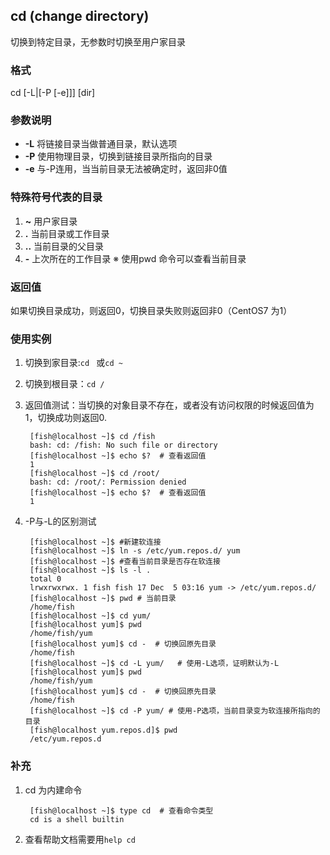 ## cd (**c**hange **d**irectory) 
切换到特定目录，无参数时切换至用户家目录
### 格式  
cd [-L|[-P [-e]]] [dir]  
### 参数说明
* **-L** 将链接目录当做普通目录，默认选项
* **-P** 使用物理目录，切换到链接目录所指向的目录   
* **-e**  与-P连用，当当前目录无法被确定时，返回非0值   

### 特殊符号代表的目录
1. **~** 用户家目录  
2. **.** 当前目录或工作目录
3. **..** 当前目录的父目录
4. **\-** 上次所在的工作目录
※ 使用pwd 命令可以查看当前目录

### 返回值
如果切换目录成功，则返回0，切换目录失败则返回非0（CentOS7 为1） 
	
### 使用实例  
1. 切换到家目录:`cd ` 或`cd ~`  
2. 切换到根目录：`cd /`
3. 返回值测试：当切换的对象目录不存在，或者没有访问权限的时候返回值为1，切换成功则返回0.

		[fish@localhost ~]$ cd /fish	
		bash: cd: /fish: No such file or directory
		[fish@localhost ~]$ echo $?  # 查看返回值
		1	
		[fish@localhost ~]$ cd /root/	
		bash: cd: /root/: Permission denied
		[fish@localhost ~]$ echo $?  # 查看返回值
		1

4. -P与-L的区别测试

		[fish@localhost ~]$ #新建软连接   
		[fish@localhost ~]$ ln -s /etc/yum.repos.d/ yum
		[fish@localhost ~]$ #查看当前目录是否存在软连接
		[fish@localhost ~]$ ls -l .
		total 0
		lrwxrwxrwx. 1 fish fish 17 Dec  5 03:16 yum -> /etc/yum.repos.d/
		[fish@localhost ~]$ pwd # 当前目录
		/home/fish
		[fish@localhost ~]$ cd yum/
		[fish@localhost yum]$ pwd
		/home/fish/yum
		[fish@localhost yum]$ cd -  # 切换回原先目录
		/home/fish
		[fish@localhost ~]$ cd -L yum/   # 使用-L选项，证明默认为-L
		[fish@localhost yum]$ pwd
		/home/fish/yum
		[fish@localhost yum]$ cd -  # 切换回原先目录
		/home/fish
		[fish@localhost ~]$ cd -P yum/ # 使用-P选项，当前目录变为软连接所指向的目录
		[fish@localhost yum.repos.d]$ pwd
		/etc/yum.repos.d

### 补充
1. cd 为内建命令  

		[fish@localhost ~]$ type cd  # 查看命令类型
		cd is a shell builtin

2. 查看帮助文档需要用`help cd`
